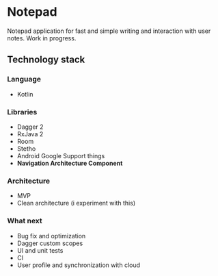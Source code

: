 # **Notepad**

Notepad application for fast and simple writing and interaction with user notes.
Work in progress.

## Technology stack
### Language
- Kotlin

### Libraries
- Dagger 2
- RxJava 2
- Room
- Stetho
- Android Google Support things
- **Navigation Architecture Component**

### Architecture
- MVP 
- Clean architecture (i experiment with this)

### What next
- Bug fix and optimization
- Dagger custom scopes
- UI and unit tests
- CI
- User profile and synchronization with cloud
